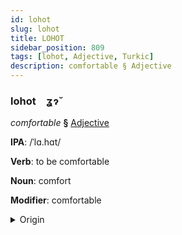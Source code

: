 ```yaml
---
id: lohot
slug: lohot
title: LOHOT
sidebar_position: 809
tags: [lohot, Adjective, Turkic]
description: comfortable § Adjective
---
```


### lohot&emsp;<span kind="abugida">ʓɂ̆</span>

*comfortable* **§** [Adjective](../../tags/Adjective)

**IPA**: /ˈlɑ.hɑt/

**Verb**: to be comfortable

**Noun**: comfort

**Modifier**: comfortable

<details>
    <summary>Origin</summary>
    Turkish rahat [ɾ̞äˈhätʰ]<br/>
    <em>Turkic Language Family</em>
</details>